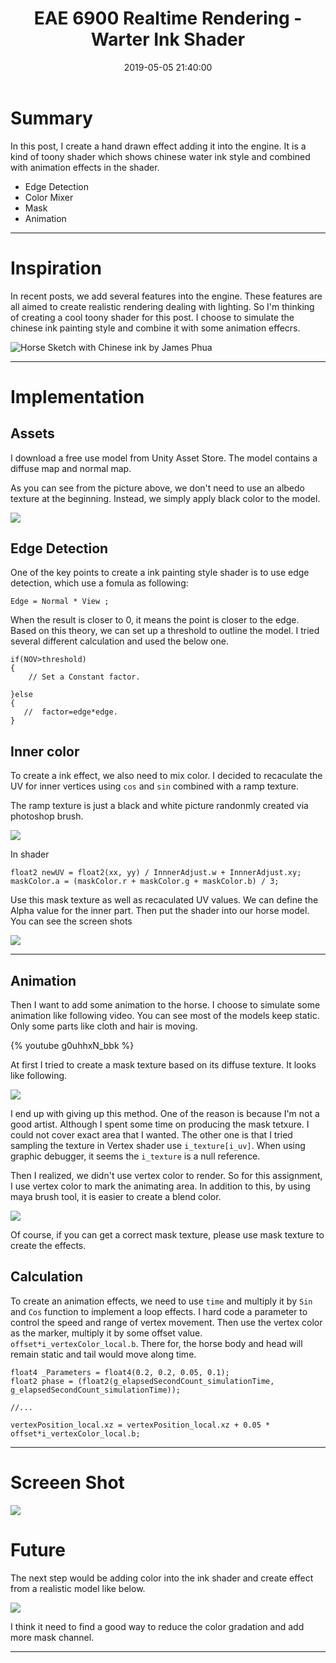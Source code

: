 ﻿---
title: EAE 6900 Realtime Rendering - Warter Ink Shader
date: 2019-05-05 21:40:00
tags: 
- Entertainment Arts Engineering 
- Realtime Rendering
- CubeMap
- EAE 6900
categories: 
- Game Engine
- Realtime Rendering
thumbnail: https://i.loli.net/2019/05/06/5ccfbf7024eff.gif
toc: true
---

# Summary 


In this post, I create a hand drawn effect adding it into the engine. It is a kind of toony shader which shows chinese water ink style and combined with animation effects in the shader.

- Edge Detection
- Color Mixer
- Mask
- Animation



<!--more--> 

---

# Inspiration 


In recent posts, we add several features into the engine. These features are all aimed to create realistic rendering dealing with lighting. So I'm thinking of creating a cool toony shader for this post. I choose to simulate the chinese ink painting style and combine it with some animation effecrs.

![Horse Sketch with Chinese ink by James Phua](https://i.loli.net/2019/05/06/5ccfb15040902.jpg)


----

# Implementation


## Assets


I download a free use model from Unity Asset Store. The model contains a diffuse map and normal map.

As you can see from the picture above, we don't need to use an albedo texture at the beginning. Instead, we simply apply black color to the model.

![](https://i.loli.net/2019/05/06/5ccfb885de8cc.jpg)


## Edge Detection

One of the key points to create a ink painting style shader is to use edge detection, which use a fomula as following:

```
Edge = Normal * View ;
```

When the result is closer to 0, it means the point is closer to the edge. Based on this theory, we can set up a threshold to outline the model. I tried several different calculation and used the below one.

```
if(NOV>threshold)
{
    // Set a Constant factor.
    
}else
{
   //  factor=edge*edge.
}
```

## Inner color

To create a ink effect, we also need to mix color. I decided to recaculate the UV for inner vertices using `cos` and `sin` combined with a ramp texture.

The ramp texture is just a black and white picture randonmly created via photoshop brush.

![](https://i.loli.net/2019/05/06/5ccfba68a9901.jpg)


In shader

```
float2 newUV = float2(xx, yy) / InnnerAdjust.w + InnnerAdjust.xy;
maskColor.a = (maskColor.r + maskColor.g + maskColor.b) / 3;
```

Use this mask texture as well as recaculated UV values. We can define the Alpha value for the inner part. Then put the shader into our horse model. You can see the screen shots


![](https://i.loli.net/2019/05/06/5ccfb7adc275d.jpg)


--------------------- 


## Animation


Then I want to add some animation to the horse. I choose to simulate some animation like following video. You can see most of the models keep static. Only some parts like cloth and hair is moving.

{% youtube g0uhhxN_bbk %}  





At first I tried to create a mask texture based on its diffuse texture. It looks like following.

![](https://i.loli.net/2019/05/06/5ccfba66d9a1f.png)

I end up with giving up this method. One of the reason is because I'm not a good artist. Although I spent some time on producing the mask tetxure. I could not cover exact area that I wanted. The other one is that I tried sampling the texture in Vertex shader use `i_texture[i_uv]`. When using graphic debugger, it seems the `i_texture` is a null reference.


Then I realized, we didn't use vertex color to render. So for this assignment, I use vertex color to mark the animating area. In addition to this, by using maya brush tool, it is easier to create a blend color.


![](https://i.loli.net/2019/05/06/5ccfbc53c3749.jpg)

Of course, if you can get a correct mask texture, please use mask texture to create the effects.


## Calculation


To create an animation effects, we need to use `time` and multiply it by `Sin` and `Cos` function to implement a loop effects.  I hard code a parameter to control the speed and range of vertex movement. Then use the vertex color as the marker,  multiply it by some offset value. `offset*i_vertexColor_local.b`. There for, the horse body and head will remain static and tail would move along time.


```
float4 _Parameters = float4(0.2, 0.2, 0.05, 0.1);
float2 phase = (float2(g_elapsedSecondCount_simulationTime,
g_elapsedSecondCount_simulationTime));

//...

vertexPosition_local.xz = vertexPosition_local.xz + 0.05 * offset*i_vertexColor_local.b;
```

---

# Screeen Shot


![](https://i.loli.net/2019/05/06/5ccfbf7024eff.gif)



# Future

The next step would be adding color into the ink shader and create effect from a realistic model like below.

![](https://i.loli.net/2019/05/06/5ccfbe8ada35e.jpg)

I think it need to find a good way to reduce the color gradation and add more mask channel.


---









